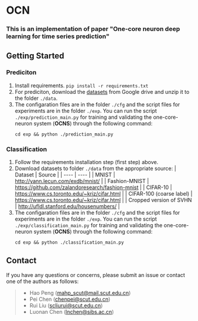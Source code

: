 # OCN
### This is an implementation of paper "One-core neuron deep learning for time series prediction"

## Getting Started
### Prediciton
1. Install requirements. `pip install -r requirements.txt`
2. For prediciton, download the [datasets](https://drive.google.com/file/d/1GhkRjq-p7EVM9y6JSHyG2DJ73JgJ0E7t/view?usp=drive_link) from Google drive and unzip it to the folder `./data`. 
3. The configaration files are in the folder `./cfg` and the script files for experiments are in the folder `./exp`. You can run the script `./exp/prediction_main.py` for training and validating the one-core-neuron system (**OCNS**) through the following command:
    ```
    cd exp && python ./prediction_main.py
    ```
### Classification
1. Follow the requirements installation step (first step) above.
2. Download datasets to folder `./data` from the appropriate source:
    |  Dataset   | Source  |
    |  ----  | ----  |
    | MNIST  | http://yann.lecun.com/exdb/mnist/ |
    | Fashion-MNIST | https://github.com/zalandoresearch/fashion-mnist |
    | CIFAR-10 | https://www.cs.toronto.edu/~kriz/cifar.html |
    | CIFAR-100 (coarse label) | https://www.cs.toronto.edu/~kriz/cifar.html |
    | Cropped version of SVHN | http://ufldl.stanford.edu/housenumbers/ |
3. The configaration files are in the folder `./cfg` and the script files for experiments are in the folder `./exp`. You can run the script `./exp/classification_main.py` for training and validating the one-core-neuron system (**OCNS**) through the following command:
    ```
    cd exp && python ./classification_main.py
    ```

## Contact
If you have any questions or concerns, please submit an issue or contact one of the authors as follows:
> - Hao Peng (mahp_scut@mail.scut.edu.cn)
> - Pei Chen (chenpei@scut.edu.cn)
> - Rui Liu (scliurui@scut.edu.cn)
> - Luonan Chen (lnchen@sibs.ac.cn)